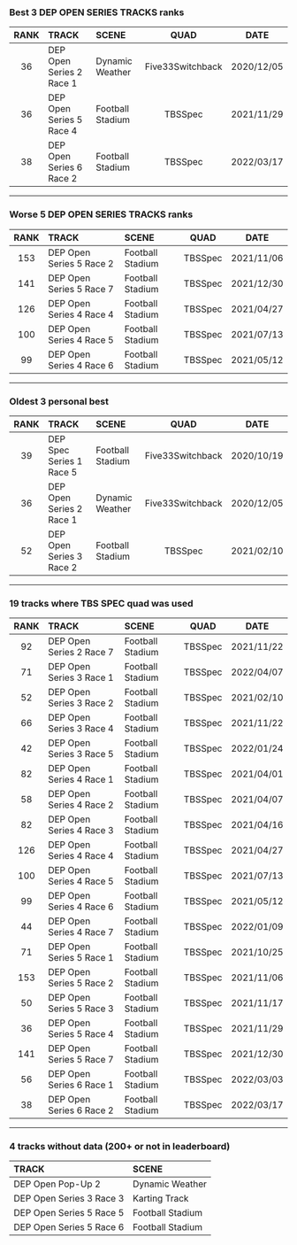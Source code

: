 ### Best 3 DEP OPEN SERIES TRACKS ranks
|RANK|TRACK|SCENE|QUAD|DATE|
|:---:|:---|:---|:---:|:---:|
|36|DEP Open Series 2 Race 1|Dynamic Weather|Five33Switchback|2020/12/05|
|36|DEP Open Series 5 Race 4|Football Stadium|TBSSpec|2021/11/29|
|38|DEP Open Series 6 Race 2|Football Stadium|TBSSpec|2022/03/17|
---
### Worse 5 DEP OPEN SERIES TRACKS ranks
|RANK|TRACK|SCENE|QUAD|DATE|
|:---:|:---|:---|:---:|:---:|
|153|DEP Open Series 5 Race 2|Football Stadium|TBSSpec|2021/11/06|
|141|DEP Open Series 5 Race 7|Football Stadium|TBSSpec|2021/12/30|
|126|DEP Open Series 4 Race 4|Football Stadium|TBSSpec|2021/04/27|
|100|DEP Open Series 4 Race 5|Football Stadium|TBSSpec|2021/07/13|
|99|DEP Open Series 4 Race 6|Football Stadium|TBSSpec|2021/05/12|
---
### Oldest 3 personal best
|RANK|TRACK|SCENE|QUAD|DATE|
|:---:|:---|:---|:---:|:---:|
|39|DEP Spec Series 1 Race 5|Football Stadium|Five33Switchback|2020/10/19|
|36|DEP Open Series 2 Race 1|Dynamic Weather|Five33Switchback|2020/12/05|
|52|DEP Open Series 3 Race 2|Football Stadium|TBSSpec|2021/02/10|
---
### 19 tracks where TBS SPEC quad was used
|RANK|TRACK|SCENE|QUAD|DATE|
|:---:|:---|:---|:---:|:---:|
|92|DEP Open Series 2 Race 7|Football Stadium|TBSSpec|2021/11/22|
|71|DEP Open Series 3 Race 1|Football Stadium|TBSSpec|2022/04/07|
|52|DEP Open Series 3 Race 2|Football Stadium|TBSSpec|2021/02/10|
|66|DEP Open Series 3 Race 4|Football Stadium|TBSSpec|2021/11/22|
|42|DEP Open Series 3 Race 5|Football Stadium|TBSSpec|2022/01/24|
|82|DEP Open Series 4 Race 1|Football Stadium|TBSSpec|2021/04/01|
|58|DEP Open Series 4 Race 2|Football Stadium|TBSSpec|2021/04/07|
|82|DEP Open Series 4 Race 3|Football Stadium|TBSSpec|2021/04/16|
|126|DEP Open Series 4 Race 4|Football Stadium|TBSSpec|2021/04/27|
|100|DEP Open Series 4 Race 5|Football Stadium|TBSSpec|2021/07/13|
|99|DEP Open Series 4 Race 6|Football Stadium|TBSSpec|2021/05/12|
|44|DEP Open Series 4 Race 7|Football Stadium|TBSSpec|2022/01/09|
|71|DEP Open Series 5 Race 1|Football Stadium|TBSSpec|2021/10/25|
|153|DEP Open Series 5 Race 2|Football Stadium|TBSSpec|2021/11/06|
|50|DEP Open Series 5 Race 3|Football Stadium|TBSSpec|2021/11/17|
|36|DEP Open Series 5 Race 4|Football Stadium|TBSSpec|2021/11/29|
|141|DEP Open Series 5 Race 7|Football Stadium|TBSSpec|2021/12/30|
|56|DEP Open Series 6 Race 1|Football Stadium|TBSSpec|2022/03/03|
|38|DEP Open Series 6 Race 2|Football Stadium|TBSSpec|2022/03/17|
---
### 4 tracks without data (200+ or not in leaderboard)
|TRACK|SCENE|
|:---|:---|
|DEP Open Pop-Up 2|Dynamic Weather|
|DEP Open Series 3 Race 3|Karting Track|
|DEP Open Series 5 Race 5|Football Stadium|
|DEP Open Series 5 Race 6|Football Stadium|
